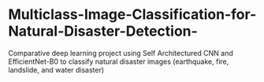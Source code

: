 # Multiclass-Image-Classification-for-Natural-Disaster-Detection-
Comparative deep learning project using Self Architectured CNN and EfficientNet-B0 to classify natural disaster images (earthquake, fire, landslide, and water disaster) 
